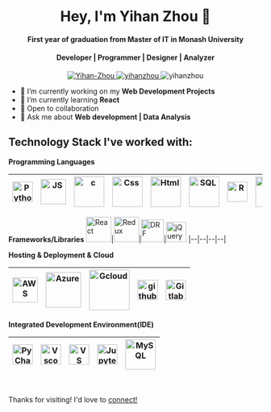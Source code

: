 <h1 align="center">Hey, I'm Yihan Zhou 👋</h1>
<h4 align="center">First year of graduation from Master of IT in Monash University</h4>
<h4 align="center">Developer | Programmer | Designer | Analyzer</h4>


<p align="center">
  <a href="https://www.linkedin.com/in/yihanjojo/"> <img src="https://img.shields.io/badge/-Yihan--Zhou-blue?logo=linkedin" alt="Yihan-Zhou" /> </a>
  <a href="mailto:zhouzzhou0619@gmail.com"> <img src="https://img.shields.io/badge/-zhouzzhou0619%40gmail.com-red?logo=gmail&logoColor=white" alt="yihanzhou" />  </a> 
 
   <img src="https://komarev.com/ghpvc/?username=zhouzhou0619&label=Profile%20views&color=0e75b6&style=flat" alt="yihanzhou" />  
</p>

- 🔭 I’m currently working on my **Web Development Projects**
- 🌱 I’m currently learning **React**
- 🤝 Open to collaboration
- 💬 Ask me about **Web development | Data Analysis**

## Technology Stack I've worked with:
**Programming Languages**

<img title="Python" alt="Python" width="40px" src="https://github.com/bablubambal/All_logo_and_pictures/blob/main/programming%20languages/python.svg">|<img alt="JS" title="JavaScript" width="50px" src="https://github.com/bablubambal/All_logo_and_pictures/blob/main/programming%20languages/javascript.svg">| <img src="https://github.com/bablubambal/All_logo_and_pictures/blob/main/programming%20languages/c.svg" alt="c" width="60" height="60"/>|<img title="Css" alt="Css" width="60px" src="https://github.com/bablubambal/All_logo_and_pictures/blob/main/others/css.svg">|<img title="Html" alt="Html" width="60px" src="https://github.com/bablubambal/All_logo_and_pictures/blob/main/others/html.svg">|<img title="SQL" alt="SQL" width="60px" src="https://w7.pngwing.com/pngs/28/601/png-transparent-sql-logo-illustration-microsoft-azure-sql-database-microsoft-sql-server-database-blue-text-logo-thumbnail.png">|<img title="R" alt="R" width="40px" src="https://www.r-project.org/logo/Rlogo.svg"> | <img title="Matlab" alt="Matlab" width="60px" src="https://logos-world.net/wp-content/uploads/2020/12/MATLAB-Logo.png"> | <img title = "Java" alt="Java" width="60px" src="https://github.com/bablubambal/All_logo_and_pictures/blob/main/programming%20languages/java.svg">
|--|--|--|--|--|--|--|--|--|

**Frameworks/Libraries**
<img title="React" alt="React" height="50px" src="https://raw.githubusercontent.com/bablubambal/All_logo_and_pictures/7c0ac2ceb9f9d24992ec393d11fa7337d2f92466/frameworks/react.svg">|<img title="Redux" alt="Redux" height="50px" src="https://raw.githubusercontent.com/reduxjs/redux/master/logo/logo.png">|<img title="Django Rest Framework" alt="DRF" width="45px" src="https://storage.googleapis.com/cw-p1w5jpim0sdhkccw8gr/media/blog-images/drf-logo2.png">|<img title="jQuery" alt="jQuery" width="40px" src="https://res.cloudinary.com/penname/image/fetch/https://miro.medium.com/max/570/1*QR2SBNwG75LyY5uwqWpN3A.png">
|--|--|--|--|


**Hosting & Deployment & Cloud**

|<img title="AWS" alt="AWS" width="50px" src="https://raw.githubusercontent.com/bablubambal/All_logo_and_pictures/7c0ac2ceb9f9d24992ec393d11fa7337d2f92466/cloud/amazon.svg">|<img title="Azure" alt="Azure" width="70px" src="https://raw.githubusercontent.com/bablubambal/All_logo_and_pictures/7c0ac2ceb9f9d24992ec393d11fa7337d2f92466/cloud/azure.svg">|<img title="Gcloud" alt="Gcloud" height="80px" src = "https://raw.githubusercontent.com/bablubambal/All_logo_and_pictures/7c0ac2ceb9f9d24992ec393d11fa7337d2f92466/cloud/gcloud.svg">|<img title="github" alt="github" height="40px" src="https://raw.githubusercontent.com/bablubambal/All_logo_and_pictures/7c0ac2ceb9f9d24992ec393d11fa7337d2f92466/cloud/github.svg">|<img title="GitLab" alt="Gitlab" width="40px" src="https://raw.githubusercontent.com/bablubambal/All_logo_and_pictures/7c0ac2ceb9f9d24992ec393d11fa7337d2f92466/cloud/gitlab.svg">
|--|--|--|--|--|


**Integrated Development Environment(IDE)**

|<img title="PyCharm" alt="PyCharm" width="40px" src="https://raw.githubusercontent.com/bablubambal/All_logo_and_pictures/7c0ac2ceb9f9d24992ec393d11fa7337d2f92466/ides/pycharm.svg">|<img title="Vscode" alt="Vscode" width="40px" src="https://w7.pngwing.com/pngs/281/822/png-transparent-visual-studio-code-computer-icons-microsoft-visual-studio-coding-blue-angle-text-thumbnail.png">|<img title="VS studio" alt="VS studio" width="40px" src="https://raw.githubusercontent.com/yurijserrano/Github-Profile-Readme-Logos/042e36c55d4d757621dedc4f03108213fbb57ec4/ides/vs-studio.svg">|<image title="Jupyternotebook" alt="Jupyternotebook" width="40px" src="https://technology.amis.nl/wp-content/uploads/2020/11/image-27.png">|<img title="MySQL" alt="MySQL" width="60px" src="https://github.com/bablubambal/All_logo_and_pictures/blob/main/databases/mysql.svg">
|--|--|--|--|--|
<br>

Thanks for visiting! I'd love to <a href="https://www.linkedin.com/in/yihanjojo/">connect!</a>
